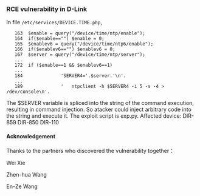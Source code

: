### RCE vulnerability in D-Link
In file `/etc/services/DEVICE.TIME.php`,
```
   163	$enable = query("/device/time/ntp/enable");
   164	if($enable=="") $enable = 0;
   165	$enablev6 = query("/device/time/ntp6/enable");
   166	if($enablev6=="") $enablev6 = 0;
   167	$server = query("/device/time/ntp/server");
   ...
   172	if ($enable==1 && $enablev6==1)
   ...
   184				'SERVER4='.$server.'\n'.
   ...
   189				'	ntpclient -h $SERVER4 -i 5 -s -4 > /dev/console\n'.
```

The $SERVER variable is spliced into the string of the command execution, resulting in command injection. So atacker could inject arbitrary code into the string and execute it. The exploit script is exp.py. 
Affected device:
DIR-859
DIR-850
DIR-110
#### Acknowledgement
Thanks to the partners who discovered the vulnerability together：

Wei Xie

Zhen-hua Wang

En-Ze Wang
